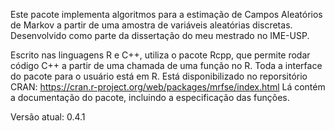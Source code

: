 Este pacote implementa algoritmos para a estimação de Campos Aleatórios de Markov a partir de uma amostra de variáveis aleatórias discretas. Desenvolvido como parte da dissertação do meu mestrado no IME-USP.

Escrito nas linguagens R e C++, utiliza o pacote Rcpp, que permite rodar código C++ a partir de uma chamada de uma função no R. Toda a interface do pacote para o usuário está em R. Está disponibilizado no reporsitório CRAN: https://cran.r-project.org/web/packages/mrfse/index.html Lá contém a documentação do pacote, incluindo a especificação das funções.

Versão atual: 0.4.1

 

